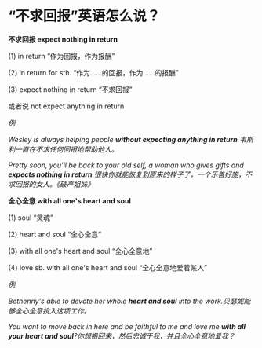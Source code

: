 # “不求回报”英语怎么说？

**不求回报 expect nothing in return**

(1) in return “作为回报，作为报酬”

(2) in return for sth. “作为……的回报，作为……的报酬”

(3) expect nothing in return “不求回报”

或者说 not expect anything in return

_例_

_Wesley is always helping people **without expecting anything in return**.韦斯利一直在不求任何回报地帮助他人。_

_Pretty soon, you'll be back to your old self, a woman who gives gifts and **expects nothing in return**.很快你就能恢复到原来的样子了，一个乐善好施，不求回报的女人。《破产姐妹》_

**全心全意 with all one's heart and soul**

(1) soul “灵魂”

(2) heart and soul “全心全意”

(3) with all one's heart and soul “全心全意地”

(4) love sb. with all one's heart and soul “全心全意地爱着某人”

_例_

_Bethenny's able to devote her whole **heart and soul** into the work.贝瑟妮能够全心全意投入这项工作。_

_You want to move back in here and be faithful to me and love me **with all your heart and soul**?你想搬回来，然后忠诚于我，并且全心全意地爱我？_
